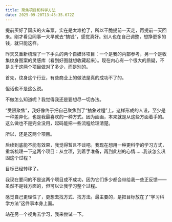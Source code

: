 ```yaml
---
title: 聚焦项目和科学方法
date: 2025-09-20T13:45:35.672Z
---
```


提前买好了国庆的火车票，实在是太难抢了，所以干脆提前一天走，再提前一天回来。刚才看见同事一大早就去“搞钱”，感觉真好。别人也在自己调整，想挣更多的钱，就只能这样。

昨天又重新梳理了一下手头的两个自媒体项目：一个是我的内部参考，另一个是收集纹身图案的灵感库（看到好图就想收藏起来）。现在内心有一个很大的质疑，不是关于这两个项目做对了多少，而是别的。

首先，纹身这个行业，有些商业上的做法是真的成功不了的。

但话也不是这么说。

不做怎么知道呢？我觉得我还是要想尽一切办法。

“受限聚焦”，我好像终于把自己聚焦到了“抽象过程”上。这样形成的人设，至少是一种差异化，也是我最喜欢的一种方式。因为画画，本来就是从这些方面着手的。这么做也不是完全没用，起码能把一些流程给理清楚。

所以，还是这两个项目。

后续到底能不能有效果，我觉得暂且不谈吧。我现在想用一种更科学的学习方式，重新梳理一下这两个项目：从立项，到着手准备，再到此刻的心情……我该怎么巩固这个过程？

目标已经转移了。

我现在要问的不是这两个项目成不成功，因为它们多少都会带给我一些正反馈——虽然不是钱方面的，但可以让我学习整个过程。

感觉自己更理性了，更想去找方式、找方法。最主要的，是把目标放在了“学习科学方法”这件事本身上面。

站在另一个视角去学习，我来尝试一下。
